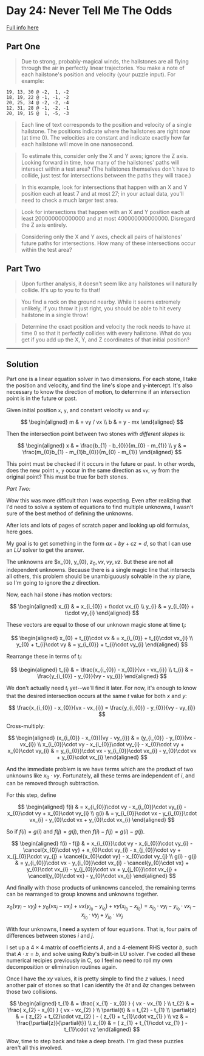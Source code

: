 # Day 24: Never Tell Me The Odds

[Full info here](https://adventofcode.com/2023/day/24)

## Part One

>Due to strong, probably-magical winds, the hailstones are all flying through
the air in perfectly linear trajectories. You make a note of each hailstone's
position and velocity (your puzzle input). For example:
```
19, 13, 30 @ -2,  1, -2
18, 19, 22 @ -1, -1, -2
20, 25, 34 @ -2, -2, -4
12, 31, 28 @ -1, -2, -1
20, 19, 15 @  1, -5, -3
```
>Each line of text corresponds to the position and velocity of a single
hailstone. The positions indicate where the hailstones are right now (at time
0). The velocities are constant and indicate exactly how far each hailstone
will move in one nanosecond.

>To estimate this, consider only the X and Y axes; ignore the Z axis. Looking
forward in time, how many of the hailstones' paths will intersect within a test
area? (The hailstones themselves don't have to collide, just test for
intersections between the paths they will trace.)

>In this example, look for intersections that happen with an X and Y position
each at least 7 and at most 27; in your actual data, you'll need to check a
much larger test area.

>Look for intersections that happen with an X and Y position each at least
200000000000000 and at most 400000000000000. Disregard the Z axis entirely.

>Considering only the X and Y axes, check all pairs of hailstones' future paths
for intersections. How many of these intersections occur within the test area?

## Part Two

>Upon further analysis, it doesn't seem like any hailstones will naturally
collide. It's up to you to fix that!

>You find a rock on the ground nearby. While it seems extremely unlikely, if you
throw it just right, you should be able to hit every hailstone in a single
throw!

>Determine the exact position and velocity the rock needs to have at time 0 so
that it perfectly collides with every hailstone. What do you get if you add up
the X, Y, and Z coordinates of that initial position?

---

## Solution

Part one is a linear equation solver in two dimensions. For each stone, I take
the position and velocity, and find the line's slope and y-intercept. It's
also necessary to know the direction of motion, to determine if an intersection
point is in the future or past.

Given initial position `x`, `y`, and constant velocity `vx` and `vy`:

$$
\begin{aligned}
m & = vy / vx \\
b & = y - mx
\end{aligned}
$$

Then the intersection point between two stones _with different slopes_ is:

$$
\begin{aligned}
x & = \frac{b_{1} - b_{0}}{m_{0} - m_{1}} \\
y & = \frac{m_{0}b_{1} - m_{1}b_{0}}{m_{0} - m_{1}}
\end{aligned}
$$

This point must be checked if it occurs in the future or past. In other
words, does the new point `x`, `y` occur in the same direction as `vx`, `vy`
from the original point? This must be true for both stones.

_Part Two:_

Wow this was more difficult than I was expecting. Even after
realizing that I'd need to solve a system of equations to find multiple
unknowns, I wasn't sure of the best method of defining the unknowns.

After lots and lots of pages of scratch paper and looking up old formulas, 
here goes.

My goal is to get something in the form $ax + by + cz = d$, so that I can
use an $LU$ solver to get the answer.

The unknowns are $x_{0}, y_{0}, $z_{0}, vx, vy, vz$. But these are not all
independent unknowns. Because there is a single magic line that intersects
all others, this problem should be unambiguously solvable in the $xy$ plane,
so I'm going to ignore the $z$ direction.

Now, each hail stone $i$ has motion vectors:

$$
\begin{aligned}
x_{i} & = x_{i_{0}} + t\cdot vx_{i} \\
y_{i} & = y_{i_{0}} + t\cdot vy_{i}
\end{aligned}
$$

These vectors are equal to those of our unknown magic stone at time $t_{i}$:

$$
\begin{aligned}
x_{0} + t_{i}\cdot vx & = x_{i_{0}} + t_{i}\cdot vx_{i} \\
y_{0} + t_{i}\cdot vy & = y_{i_{0}} + t_{i}\cdot vy_{i}
\end{aligned}
$$

Rearrange these in terms of $t_{i}$:

$$
\begin{aligned}
t_{i} & = \frac{x_{i_{0}} - x_{0}}{vx - vx_{i}} \\
t_{i} & = \frac{y_{i_{0}} - y_{0}}{vy - vy_{i}}
\end{aligned}
$$

We don't actually need $t_{i}$ yet--we'll find it later. For now, it's enough to
know that the desired intersection occurs at the same $t$ value for both $x$ and $y$:

$$
\frac{x_{i_{0}} - x_{0}}{vx - vx_{i}} = \frac{y_{i_{0}} - y_{0}}{vy - vy_{i}}
$$

Cross-multiply:

$$
\begin{aligned}
(x_{i_{0}} - x_{0})(vy - vy_{i}) & = (y_{i_{0}} - y_{0})(vx - vx_{i}) \\
x_{i_{0}}\cdot vy - x_{i_{0}}\cdot vy_{i} - x_{0}\cdot vy + x_{0}\cdot vy_{i}
  & = y_{i_{0}}\cdot vx - y_{i_{0}}\cdot vx_{i} - y_{0}\cdot vx + y_{0}\cdot vx_{i}
\end{aligned}
$$

And the immediate problem is we have terms which are the product of two unknowns like $x_{0}\cdot vy$.
Fortunately, all these terms are independent of $i$, and can be removed through subtraction.

For this step, define

$$
\begin{aligned}
f(i) & = x_{i_{0}}\cdot vy - x_{i_{0}}\cdot vy_{i} - x_{0}\cdot vy + x_{0}\cdot vy_{i} \\
g(i) & = y_{i_{0}}\cdot vx - y_{i_{0}}\cdot vx_{i} - y_{0}\cdot vx + y_{0}\cdot vx_{i}
\end{aligned}
$$

So if $f(i) = g(i)$ and $f(j) = g(j)$, then $f(i) - f(j) = g(i) - g(j)$.

$$
\begin{aligned}
f(i) - f(j) & = x_{i_{0}}\cdot vy - x_{i_{0}}\cdot vy_{i} - \cancel{x_{0}\cdot vy} + x_{0}\cdot vy_{i} -
                x_{j_{0}}\cdot vy + x_{j_{0}}\cdot vy_{j} + \cancel{x_{0}\cdot vy} - x_{0}\cdot vy_{j} \\
g(i) - g(j) & = y_{i_{0}}\cdot vx - y_{i_{0}}\cdot vx_{i} - \cancel{y_{0}\cdot vx} + y_{0}\cdot vx_{i} -
                y_{j_{0}}\cdot vx + y_{j_{0}}\cdot vx_{j} + \cancel{y_{0}\cdot vx} - y_{0}\cdot vx_{j}
\end{aligned}
$$

And finally with those products of unknowns canceled, the remaining terms can be rearranged to group
knowns and unknowns together.

$$
x_{0}(vy_{i} - vy_{j}) + y_{0}(vx_{j} - vx_{i}) + vx(y_{j_{0}} - y_{i_{0}}) + vy(x_{i_{0}} - x_{j_{0}})
  = x_{i_{0}}\cdot vy_{i} - y_{i_{0}}\cdot vx_{i} - x_{j_{0}}\cdot vy_{j} + y_{j_{0}}\cdot vx_{j} 
$$

With four unknowns, I need a system of four equations. That is, four pairs of differences between stones
$i$ and $j$. 

I set up a $4\times{4}$ matrix of coefficients $A$, and a 4-element RHS vector $b$, such that $A\cdot x = b$, and
solve using Ruby's built-in LU solver. I've coded all these numerical recipies previously in C, so I
feel no need to roll my own decomposition or elimination routines again.

Once I have the $xy$ values, it is pretty simple to find the $z$ values. I need another pair of stones
so that I can identify the $\partial{t}$ and $\partial{z}$ changes between those two collisions.

$$
\begin{aligned}
t_{1} & = \frac{ x_{1} - x_{0} } { vx - vx_{1} } \\
t_{2} & = \frac{ x_{2} - x_{0} } { vx - vx_{2} } \\
\partial{t} & = t_{2} - t_{1} \\
\partial{z} & = ( z_{2} + t_{2}\cdot vz_{2} ) - ( z_{1} + t_{1}\cdot vz_{1} ) \\
vz & = \frac{\partial{z}}{\partial{t}} \\
z_{0} & = ( z_{1} + t_{1}\cdot vz_{1} ) - t_{1}\cdot vz
\end{aligned}
$$

Wow, time to step back and take a deep breath. I'm glad these puzzles aren't all this involved.



